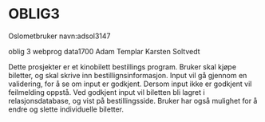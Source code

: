 # OBLIG3
Oslometbruker navn:adsol3147

oblig 3 webprog data1700
Adam Templar Karsten Soltvedt

Dette prosjekter er et kinobilett bestillings program. Bruker skal kjøpe biletter, og skal skrive inn bestillignsinformasjon. Input vil gå gjennom en validering, for å se om input er godkjent. Dersom input ikke er godkjent vil feilmelding oppstå. Ved godkjent input vil biletten bli lagret i relasjonsdatabase, og vist på bestillingsside. Bruker har også mulighet for å endre og slette individuelle biletter. 
